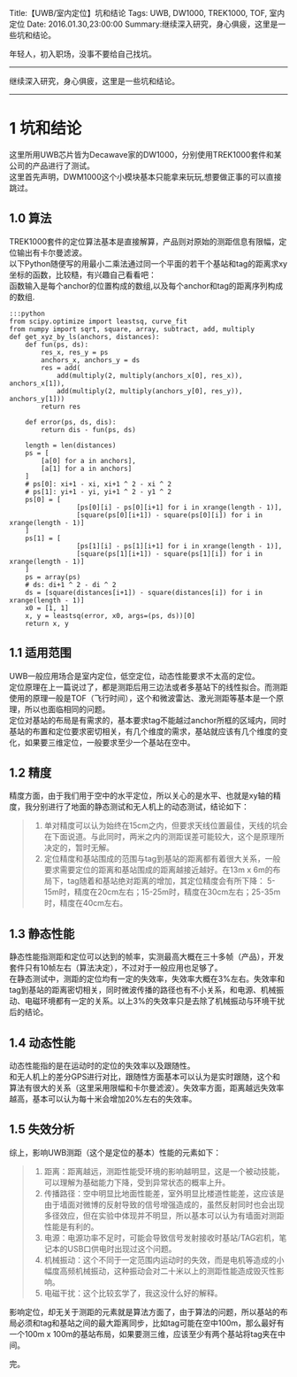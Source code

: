 Title:【UWB/室内定位】坑和结论
Tags: UWB, DW1000, TREK1000, TOF, 室内定位
Date: 2016.01.30,23:00:00
Summary:继续深入研究，身心俱疲，这里是一些坑和结论。

年轻人，初入职场，没事不要给自己找坑。

***

继续深入研究，身心俱疲，这里是一些坑和结论。

***

# 1 坑和结论

这里所用UWB芯片皆为Decawave家的DW1000，分别使用TREK1000套件和某公司的产品进行了测试。  
这里首先声明，DWM1000这个小模块基本只能拿来玩玩,想要做正事的可以直接跳过。

## 1.0 算法

TREK1000套件的定位算法基本是直接解算，产品则对原始的测距信息有限幅，定位输出有卡尔曼滤波。  
以下Python随便写的用最小二乘法通过同一个平面的若干个基站和tag的距离求xy坐标的函数，比较糙，有兴趣自己看看吧：  
函数输入是每个anchor的位置构成的数组,以及每个anchor和tag的距离序列构成的数组.
    
    :::python
    from scipy.optimize import leastsq, curve_fit
    from numpy import sqrt, square, array, subtract, add, multiply
    def get_xyz_by_ls(anchors, distances):
        def fun(ps, ds):
            res_x, res_y = ps
            anchors_x, anchors_y = ds
            res = add(
                add(multiply(2, multiply(anchors_x[0], res_x)), anchors_x[1]),
                add(multiply(2, multiply(anchors_y[0], res_y)), anchors_y[1]))
            return res
    
        def error(ps, ds, dis):
            return dis - fun(ps, ds)
    
        length = len(distances)
        ps = [
            [a[0] for a in anchors],
            [a[1] for a in anchors]
        ]
        # ps[0]: xi+1 - xi, xi+1 ^ 2 - xi ^ 2
        # ps[1]: yi+1 - yi, yi+1 ^ 2 - y1 ^ 2
        ps[0] = [
                     [ps[0][i] - ps[0][i+1] for i in xrange(length - 1)],
                     [square(ps[0][i+1]) - square(ps[0][i]) for i in xrange(length - 1)]
        ]
        ps[1] = [
                     [ps[1][i] - ps[1][i+1] for i in xrange(length - 1)],
                     [square(ps[1][i+1]) - square(ps[1][i]) for i in xrange(length - 1)]
        ]
        ps = array(ps)
        # ds: di+1 ^ 2 - di ^ 2
        ds = [square(distances[i+1]) - square(distances[i]) for i in xrange(length - 1)]
        x0 = [1, 1]
        x, y = leastsq(error, x0, args=(ps, ds))[0]
        return x, y

## 1.1 适用范围

UWB一般应用场合是室内定位，低空定位，动态性能要求不太高的定位。  
定位原理在上一篇说过了，都是测距后用三边法或者多基站下的线性拟合。而测距使用的原理一般是TOF（飞行时间），这个和微波雷达、激光测距等基本是一个原理，所以也面临相同的问题。  
定位对基站的布局是有需求的，基本要求tag不能越过anchor所框的区域内，同时基站的布置和定位要求密切相关，有几个维度的需求，基站就应该有几个维度的变化，如果要三维定位，一般要求至少一个基站在空中。  

## 1.2 精度

精度方面，由于我们用于空中的水平定位，所以关心的是水平、也就是xy轴的精度，我分别进行了地面的静态测试和无人机上的动态测试，结论如下：  

>1. 单对精度可以认为始终在15cm之内，但要求天线位置最佳，天线的坑会在下面说道。与此同时，两米之内的测距误差可能较大，这个是原理所决定的，暂时无解。
>2. 定位精度和基站围成的范围与tag到基站的距离都有着很大关系，一般要求需要定位的距离和基站围成的距离越接近越好。在13m x 6m的布局下，tag随着和基站绝对距离的增加，其定位精度会有所下降： 5-15m时，精度在20cm左右；15-25m时，精度在30cm左右；25-35m时，精度在40cm左右。

## 1.3 静态性能

静态性能指测距和定位可以达到的帧率，实测最高大概在三十多帧（产品），开发套件只有10帧左右（算法决定），不过对于一般应用也足够了。  
在静态测试中，测距的定位均有一定的失效率，失效率大概在3%左右。失效率和tag到基站的距离密切相关，同时微波传播的路径也有不小关系，和电源、机械振动、电磁环境都有一定的关系。以上3%的失效率只是去除了机械振动与环境干扰后的结论。


## 1.4 动态性能

动态性能指的是在运动时的定位的失效率以及跟随性。  
和无人机上的差分GPS进行对比，跟随性方面基本可以认为是实时跟随，这个和算法有很大的关系（这里采用限幅和卡尔曼滤波）。失效率方面，距离越远失效率越高，基本可以认为每十米会增加20%左右的失效率。  


## 1.5 失效分析

综上，影响UWB测距（这个是定位的基本）性能的元素如下：  

>1. 距离：距离越远，测距性能受环境的影响越明显，这是一个被动技能，可以理解为基础能力下降，受到异常状态的概率上升。
>2. 传播路径：空中明显比地面性能差，室外明显比楼道性能差，这应该是由于墙面对微博的反射导致的信号增强造成的，虽然反射同时也会出现多径效应，但在实验中体现并不明显，所以基本可以认为有墙面对测距性能是有利的。
>3. 电源：电源功率不足时，可能会导致信号发射接收时基站/TAG宕机，笔记本的USB口供电时出现过这个问题。  
>4. 机械振动：这个不同于一定范围内运动时的失效，而是电机等造成的小幅度高频机械振动，这种振动会对二十米以上的测距性能造成毁灭性影响。
>5. 电磁干扰：这个比较玄学了，我这没什么好的解释。 

影响定位，却无关于测距的元素就是算法方面了，由于算法的问题，所以基站的布局必须和tag和基站之间的最大距离同步，比如tag可能在空中100m，那么最好有一个100m x 100m的基站布局，如果要测三维，应该至少有两个基站将tag夹在中间。  
 
完。

